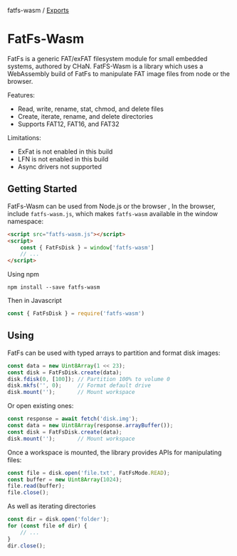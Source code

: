 fatfs-wasm / [Exports](modules.md)

# FatFs-Wasm
FatFs is a generic FAT/exFAT filesystem module for small embedded systems, authored by CHaN. FatFS-Wasm is a library which uses a WebAssembly build of FatFs to manipulate FAT image files from node or the browser.

Features:
 * Read, write, rename, stat, chmod, and delete files
 * Create, iterate, rename, and delete directories
 * Supports FAT12, FAT16, and FAT32

 Limitations:
 * ExFat is not enabled in this build
 * LFN is not enabled in this build
 * Async drivers not supported

## Getting Started
FatFs-Wasm can be used from Node.js or the browser
, 
In the browser, include `fatfs-wasm.js`, which makes `fatfs-wasm` available in the window namespace:
```html
<script src="fatfs-wasm.js"></script>
<script>
    const { FatFsDisk } = window['fatfs-wasm']
    // ...
</script>
```

Using npm
```
npm install --save fatfs-wasm
```
Then in Javascript
```typescript
const { FatFsDisk } = require('fatfs-wasm')
```

## Using
FatFs can be used with typed arrays to partition and format disk images:
```typescript
const data = new Uint8Array(1 << 23);
const disk = FatFsDisk.create(data);
disk.fdisk(0, [100]); // Partition 100% to volume 0
disk.mkfs('', 0);     // Format default drive
disk.mount('');       // Mount workspace
```

Or open existing ones:
```typescript
const response = await fetch('disk.img');
const data = new Uint8Array(response.arrayBuffer());
const disk = FatFsDisk.create(data);
disk.mount('');       // Mount workspace
```

Once a workspace is mounted, the library provides APIs for manipulating files:
```typescript
const file = disk.open('file.txt', FatFsMode.READ);
const buffer = new Uint8Array(1024);
file.read(buffer);
file.close();
```

As well as iterating directories 
```typescript
const dir = disk.open('folder');
for (const file of dir) {
    // ...
}
dir.close();
```
